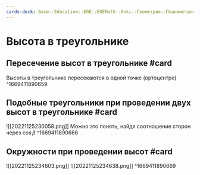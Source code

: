```yaml
---
cards-deck: Base::Education::EGE::EGEMath::Anki::Геометрия::Планиметрия::Треугольники
---
```


# Высота в треугольнике

## Пересечение высот в треугольнике #card 
Высоты в треугольнике пересекаются в одной точке (ортоцентре)
^1669411890659

## Подобные треугольники при проведении двух высот в треугольнике #card 
![[20221125230058.png]]
Можно это понять, найдя соотношение сторон через $\cos\beta$
^1669411890666

## Окружности при проведении высот #card
![[20221125234603.png]]
![[20221125234638.png]]
^1669411890669
